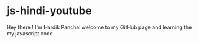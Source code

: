 # js-hindi-youtube
Hey there ! I'm Hardik Panchal welcome to my GitHub page and learning the my javascript code 

